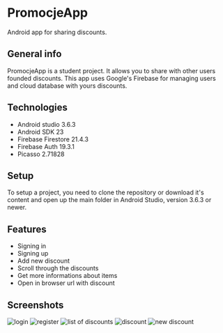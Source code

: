 # PromocjeApp

Android app for sharing discounts.

## General info

PromocjeApp is a student project. It allows you to share with other users founded discounts. This app uses Google's Firebase for managing users and cloud database with yours discounts.

## Technologies

* Android studio 3.6.3
* Android SDK 23
* Firebase Firestore 21.4.3
* Firebase Auth 19.3.1
* Picasso 2.71828

## Setup

To setup a project, you need to clone the repository or download it's content and open up the main folder in Android Studio, version 3.6.3 or newer.

## Features

* Signing in
* Signing up
* Add new discount
* Scroll through the discounts
* Get more informations about items
* Open in browser url with discount


## Screenshots

![login](screanshoots/loigin.png)
![register](screanshoots/register.png)
![list of discounts](screanshoots/list_of_discounts.png)
![discount](screanshoots/discount.png)
![new discount](screanshoots/new_discount.png)
